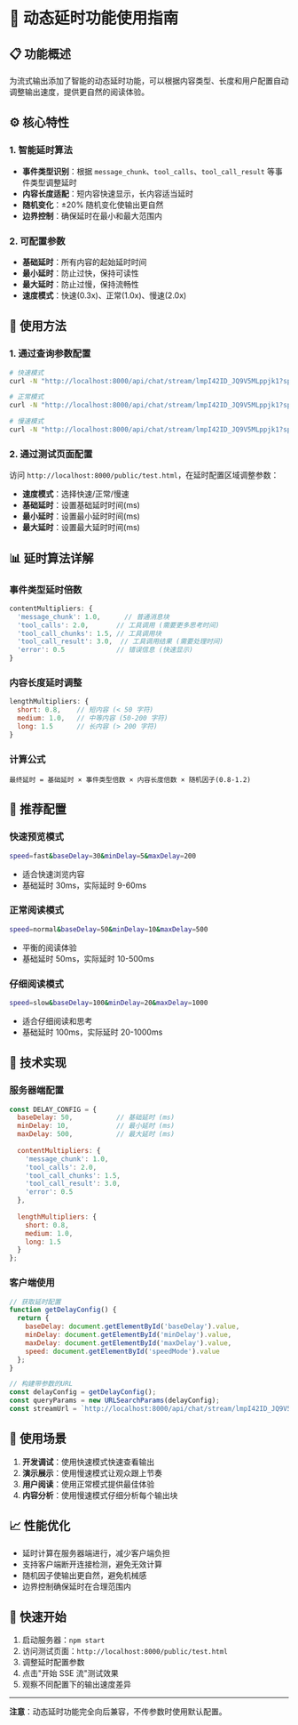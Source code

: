 # 🚀 动态延时功能使用指南

## 📋 功能概述

为流式输出添加了智能的动态延时功能，可以根据内容类型、长度和用户配置自动调整输出速度，提供更自然的阅读体验。

## ⚙️ 核心特性

### 1. 智能延时算法
- **事件类型识别**：根据 `message_chunk`、`tool_calls`、`tool_call_result` 等事件类型调整延时
- **内容长度适配**：短内容快速显示，长内容适当延时
- **随机变化**：±20% 随机变化使输出更自然
- **边界控制**：确保延时在最小和最大范围内

### 2. 可配置参数
- **基础延时**：所有内容的起始延时时间
- **最小延时**：防止过快，保持可读性
- **最大延时**：防止过慢，保持流畅性
- **速度模式**：快速(0.3x)、正常(1.0x)、慢速(2.0x)

## 🎯 使用方法

### 1. 通过查询参数配置

```bash
# 快速模式
curl -N "http://localhost:8000/api/chat/stream/lmpI42ID_JQ9V5MLppjk1?speed=fast&baseDelay=20"

# 正常模式
curl -N "http://localhost:8000/api/chat/stream/lmpI42ID_JQ9V5MLppjk1?speed=normal&baseDelay=50"

# 慢速模式
curl -N "http://localhost:8000/api/chat/stream/lmpI42ID_JQ9V5MLppjk1?speed=slow&baseDelay=100"
```

### 2. 通过测试页面配置

访问 `http://localhost:8000/public/test.html`，在延时配置区域调整参数：

- **速度模式**：选择快速/正常/慢速
- **基础延时**：设置基础延时时间(ms)
- **最小延时**：设置最小延时时间(ms)
- **最大延时**：设置最大延时时间(ms)

## 📊 延时算法详解

### 事件类型延时倍数
```javascript
contentMultipliers: {
  'message_chunk': 1.0,      // 普通消息块
  'tool_calls': 2.0,       // 工具调用 (需要更多思考时间)
  'tool_call_chunks': 1.5, // 工具调用块
  'tool_call_result': 3.0,  // 工具调用结果 (需要处理时间)
  'error': 0.5             // 错误信息 (快速显示)
}
```

### 内容长度延时调整
```javascript
lengthMultipliers: {
  short: 0.8,    // 短内容 (< 50 字符)
  medium: 1.0,   // 中等内容 (50-200 字符)
  long: 1.5      // 长内容 (> 200 字符)
}
```

### 计算公式
```
最终延时 = 基础延时 × 事件类型倍数 × 内容长度倍数 × 随机因子(0.8-1.2)
```

## 🎨 推荐配置

### 快速预览模式
```bash
speed=fast&baseDelay=30&minDelay=5&maxDelay=200
```
- 适合快速浏览内容
- 基础延时 30ms，实际延时 9-60ms

### 正常阅读模式
```bash
speed=normal&baseDelay=50&minDelay=10&maxDelay=500
```
- 平衡的阅读体验
- 基础延时 50ms，实际延时 10-500ms

### 仔细阅读模式
```bash
speed=slow&baseDelay=100&minDelay=20&maxDelay=1000
```
- 适合仔细阅读和思考
- 基础延时 100ms，实际延时 20-1000ms

## 🔧 技术实现

### 服务器端配置
```javascript
const DELAY_CONFIG = {
  baseDelay: 50,           // 基础延时 (ms)
  minDelay: 10,            // 最小延时 (ms)
  maxDelay: 500,           // 最大延时 (ms)
  
  contentMultipliers: {
    'message_chunk': 1.0,
    'tool_calls': 2.0,
    'tool_call_chunks': 1.5,
    'tool_call_result': 3.0,
    'error': 0.5
  },
  
  lengthMultipliers: {
    short: 0.8,
    medium: 1.0,
    long: 1.5
  }
};
```

### 客户端使用
```javascript
// 获取延时配置
function getDelayConfig() {
  return {
    baseDelay: document.getElementById('baseDelay').value,
    minDelay: document.getElementById('minDelay').value,
    maxDelay: document.getElementById('maxDelay').value,
    speed: document.getElementById('speedMode').value
  };
}

// 构建带参数的URL
const delayConfig = getDelayConfig();
const queryParams = new URLSearchParams(delayConfig);
const streamUrl = `http://localhost:8000/api/chat/stream/lmpI42ID_JQ9V5MLppjk1?${queryParams.toString()}`;
```

## 🎯 使用场景

1. **开发调试**：使用快速模式快速查看输出
2. **演示展示**：使用慢速模式让观众跟上节奏
3. **用户阅读**：使用正常模式提供最佳体验
4. **内容分析**：使用慢速模式仔细分析每个输出块

## 📈 性能优化

- 延时计算在服务器端进行，减少客户端负担
- 支持客户端断开连接检测，避免无效计算
- 随机因子使输出更自然，避免机械感
- 边界控制确保延时在合理范围内

## 🚀 快速开始

1. 启动服务器：`npm start`
2. 访问测试页面：`http://localhost:8000/public/test.html`
3. 调整延时配置参数
4. 点击"开始 SSE 流"测试效果
5. 观察不同配置下的输出速度差异

---

**注意**：动态延时功能完全向后兼容，不传参数时使用默认配置。
